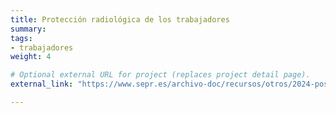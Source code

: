 ```yaml
---
title: Protección radiológica de los trabajadores
summary:
tags:
- trabajadores
weight: 4

# Optional external URL for project (replaces project detail page).
external_link: "https://www.sepr.es/archivo-doc/recursos/otros/2024-poster-proteccion-radiologica-de-los-trabajadores"

---
```


